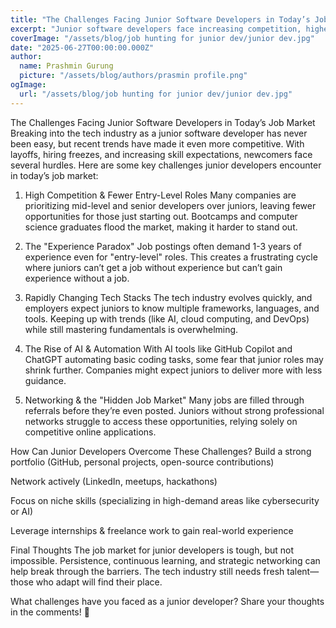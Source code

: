 ```yaml
---
title: "The Challenges Facing Junior Software Developers in Today’s Job Market"
excerpt: "Junior software developers face increasing competition, higher skill expectations, and fewer entry-level roles in today's tech job market. This article explores the main challenges and offers strategies for overcoming them."
coverImage: "/assets/blog/job hunting for junior dev/junior dev.jpg"
date: "2025-06-27T00:00:00.000Z"
author:
  name: Prashmin Gurung
  picture: "/assets/blog/authors/prasmin profile.png"
ogImage:
  url: "/assets/blog/job hunting for junior dev/junior dev.jpg"
---
```


The Challenges Facing Junior Software Developers in Today’s Job Market
Breaking into the tech industry as a junior software developer has never been easy, but recent trends have made it even more competitive. With layoffs, hiring freezes, and increasing skill expectations, newcomers face several hurdles. Here are some key challenges junior developers encounter in today’s job market:

1. High Competition & Fewer Entry-Level Roles
   Many companies are prioritizing mid-level and senior developers over juniors, leaving fewer opportunities for those just starting out. Bootcamps and computer science graduates flood the market, making it harder to stand out.

2. The "Experience Paradox"
   Job postings often demand 1-3 years of experience even for "entry-level" roles. This creates a frustrating cycle where juniors can’t get a job without experience but can’t gain experience without a job.

3. Rapidly Changing Tech Stacks
   The tech industry evolves quickly, and employers expect juniors to know multiple frameworks, languages, and tools. Keeping up with trends (like AI, cloud computing, and DevOps) while still mastering fundamentals is overwhelming.

4. The Rise of AI & Automation
   With AI tools like GitHub Copilot and ChatGPT automating basic coding tasks, some fear that junior roles may shrink further. Companies might expect juniors to deliver more with less guidance.

5. Networking & the "Hidden Job Market"
   Many jobs are filled through referrals before they’re even posted. Juniors without strong professional networks struggle to access these opportunities, relying solely on competitive online applications.

How Can Junior Developers Overcome These Challenges?
Build a strong portfolio (GitHub, personal projects, open-source contributions)

Network actively (LinkedIn, meetups, hackathons)

Focus on niche skills (specializing in high-demand areas like cybersecurity or AI)

Leverage internships & freelance work to gain real-world experience

Final Thoughts
The job market for junior developers is tough, but not impossible. Persistence, continuous learning, and strategic networking can help break through the barriers. The tech industry still needs fresh talent—those who adapt will find their place.

What challenges have you faced as a junior developer? Share your thoughts in the comments! 🚀

